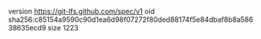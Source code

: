 version https://git-lfs.github.com/spec/v1
oid sha256:c85154a9590c90d1ea6d98f07272f80ded88174f5e84dbaf8b8a58638635ecd9
size 1223
